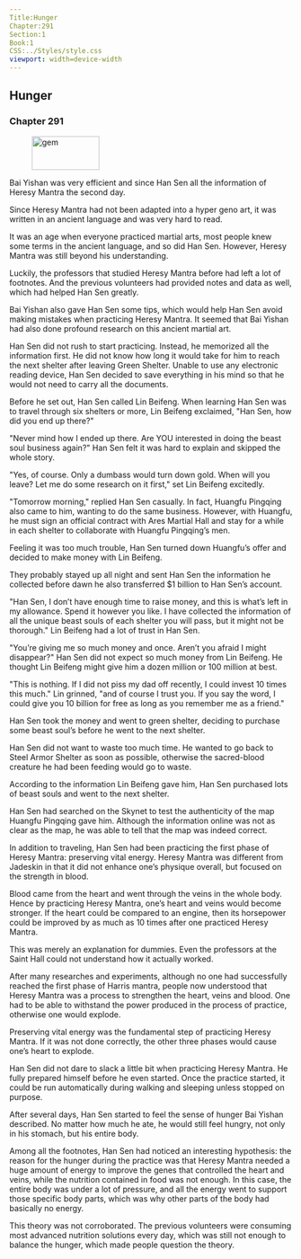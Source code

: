 ```yaml
---
Title:Hunger 
Chapter:291 
Section:1 
Book:1 
CSS:../Styles/style.css 
viewport: width=device-width
---
```

  
## Hunger
### Chapter 291
  
<figure>
	<img src="../Images/gem.gif" alt="gem" id="gem" width="120" height="60" />
</figure>
  

  
Bai Yishan was very efficient and since Han Sen all the information of Heresy Mantra the second day.

Since Heresy Mantra had not been adapted into a hyper geno art, it was written in an ancient language and was very hard to read.

It was an age when everyone practiced martial arts, most people knew some terms in the ancient language, and so did Han Sen. However, Heresy Mantra was still beyond his understanding.

Luckily, the professors that studied Heresy Mantra before had left a lot of footnotes. And the previous volunteers had provided notes and data as well, which had helped Han Sen greatly.

Bai Yishan also gave Han Sen some tips, which would help Han Sen avoid making mistakes when practicing Heresy Mantra. It seemed that Bai Yishan had also done profound research on this ancient martial art.

Han Sen did not rush to start practicing. Instead, he memorized all the information first. He did not know how long it would take for him to reach the next shelter after leaving Green Shelter. Unable to use any electronic reading device, Han Sen decided to save everything in his mind so that he would not need to carry all the documents.

Before he set out, Han Sen called Lin Beifeng. When learning Han Sen was to travel through six shelters or more, Lin Beifeng exclaimed, "Han Sen, how did you end up there?"

"Never mind how I ended up there. Are YOU interested in doing the beast soul business again?" Han Sen felt it was hard to explain and skipped the whole story.

"Yes, of course. Only a dumbass would turn down gold. When will you leave? Let me do some research on it first," set Lin Beifeng excitedly.

"Tomorrow morning," replied Han Sen casually. In fact, Huangfu Pingqing also came to him, wanting to do the same business. However, with Huangfu, he must sign an official contract with Ares Martial Hall and stay for a while in each shelter to collaborate with Huangfu Pingqing’s men.

Feeling it was too much trouble, Han Sen turned down Huangfu’s offer and decided to make money with Lin Beifeng.

They probably stayed up all night and sent Han Sen the information he collected before dawn he also transferred $1 billion to Han Sen’s account.

"Han Sen, I don’t have enough time to raise money, and this is what’s left in my allowance. Spend it however you like. I have collected the information of all the unique beast souls of each shelter you will pass, but it might not be thorough." Lin Beifeng had a lot of trust in Han Sen.

"You’re giving me so much money and once. Aren’t you afraid I might disappear?" Han Sen did not expect so much money from Lin Beifeng. He thought Lin Beifeng might give him a dozen million or 100 million at best.

"This is nothing. If I did not piss my dad off recently, I could invest 10 times this much." Lin grinned, "and of course I trust you. If you say the word, I could give you 10 billion for free as long as you remember me as a friend."

Han Sen took the money and went to green shelter, deciding to purchase some beast soul’s before he went to the next shelter.

Han Sen did not want to waste too much time. He wanted to go back to Steel Armor Shelter as soon as possible, otherwise the sacred-blood creature he had been feeding would go to waste.

According to the information Lin Beifeng gave him, Han Sen purchased lots of beast souls and went to the next shelter.

Han Sen had searched on the Skynet to test the authenticity of the map Huangfu Pingqing gave him. Although the information online was not as clear as the map, he was able to tell that the map was indeed correct.

In addition to traveling, Han Sen had been practicing the first phase of Heresy Mantra: preserving vital energy. Heresy Mantra was different from Jadeskin in that it did not enhance one’s physique overall, but focused on the strength in blood.

Blood came from the heart and went through the veins in the whole body. Hence by practicing Heresy Mantra, one’s heart and veins would become stronger. If the heart could be compared to an engine, then its horsepower could be improved by as much as 10 times after one practiced Heresy Mantra.

This was merely an explanation for dummies. Even the professors at the Saint Hall could not understand how it actually worked.

After many researches and experiments, although no one had successfully reached the first phase of Harris mantra, people now understood that Heresy Mantra was a process to strengthen the heart, veins and blood. One had to be able to withstand the power produced in the process of practice, otherwise one would explode.

Preserving vital energy was the fundamental step of practicing Heresy Mantra. If it was not done correctly, the other three phases would cause one’s heart to explode.

Han Sen did not dare to slack a little bit when practicing Heresy Mantra. He fully prepared himself before he even started. Once the practice started, it could be run automatically during walking and sleeping unless stopped on purpose.

After several days, Han Sen started to feel the sense of hunger Bai Yishan described. No matter how much he ate, he would still feel hungry, not only in his stomach, but his entire body.

Among all the footnotes, Han Sen had noticed an interesting hypothesis: the reason for the hunger during the practice was that Heresy Mantra needed a huge amount of energy to improve the genes that controlled the heart and veins, while the nutrition contained in food was not enough. In this case, the entire body was under a lot of pressure, and all the energy went to support those specific body parts, which was why other parts of the body had basically no energy.

This theory was not corroborated. The previous volunteers were consuming most advanced nutrition solutions every day, which was still not enough to balance the hunger, which made people question the theory.